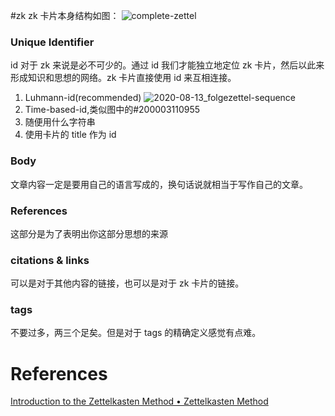 #zk
zk 卡片本身结构如图：
![complete-zettel](../../files/images/complete-zettel.png)
### Unique Identifier
id 对于 zk 来说是必不可少的。通过 id 我们才能独立地定位 zk 卡片，然后以此来形成知识和思想的网络。zk 卡片直接使用 id 来互相连接。

1. Luhmann-id(recommended) ![2020-08-13_folgezettel-sequence](../../files/images/2020-08-13_folgezettel-sequence.png)
2. Time-based-id,类似图中的#200003110955
3. 随便用什么字符串
4. 使用卡片的 title 作为 id

### Body
文章内容一定是要用自己的语言写成的，换句话说就相当于写作自己的文章。

### References
这部分是为了表明出你这部分思想的来源

### citations & links
可以是对于其他内容的链接，也可以是对于 zk 卡片的链接。

### tags
不要过多，两三个足矣。但是对于 tags 的精确定义感觉有点难。

# References
[Introduction to the Zettelkasten Method • Zettelkasten Method](https://zettelkasten.de/introduction/)